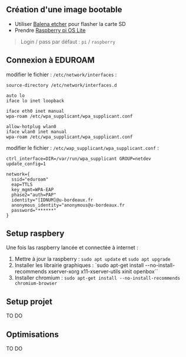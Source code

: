 ## Création d'une image bootable

- Utiliser [Balena etcher](https://www.balena.io/etcher/) pour flasher la carte SD
- Prendre [Raspberry pi OS Lite](https://www.raspberrypi.com/software/operating-systems/)

> Login / pass par défaut : `pi` / `raspberry`

## Connexion à EDUROAM

modifier le fichier : `/etc/network/interfaces` :

```
source-directory /etc/network/interfaces.d

auto lo
iface lo inet loopback

iface eth0 inet manual
wpa-roam /etc/wpa_supplicant/wpa_supplicant.conf

allow-hotplug wlan0
iface wlan0 inet manual
wpa-roam /etc/wpa_supplicant/wpa_supplicant.conf
```

modifier le fichier : `/etc/wap_supplicant/wpa_supplicant.conf` :

```
ctrl_interface=DIR=/var/run/wpa_supplicant GROUP=netdev
update_config=1

network={
  ssid="eduroam"
  eap=TTLS
  key_mgmt=WPA-EAP
  phase2="auth=PAP"
  identity="[IDNUM]@u-bordeaux.fr
  anonymous_identity="anonymous@u-bordeaux.fr
  password="******"
}
```

## Setup raspbery

Une fois las raspberry lancée et connectée à internet :

1. Mettre à jour la raspberry : `sudo apt update` et `sudo apt upgrade`
2. Installer les librairie graphiques : `sudo apt-get install --no-install-recommends xserver-xorg x11-xserver-utils xinit openbox``
3. Installer chromium : `sudo apt-get install --no-install-recommends chromium-browser`

## Setup projet

TO DO

## Optimisations

TO DO
